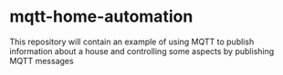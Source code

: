 mqtt-home-automation
====================

This repository will contain an example of using MQTT to publish information about a house and controlling some aspects by publishing MQTT messages
